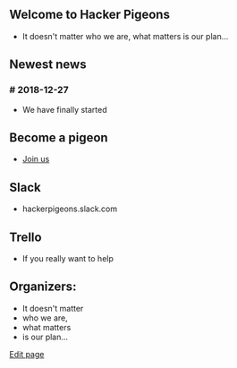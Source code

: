 ## Welcome to Hacker Pigeons 

* It doesn't matter who we are, what matters is our plan...

## Newest news

### # 2018-12-27  
* We have finally started

## Become a pigeon
* [Join us](https://goo.gl/forms/UZ0sg7rmAfKRlAk13)

## Slack
* hackerpigeons.slack.com

## Trello
* If you really want to help


## Organizers:
- It doesn't matter 
- who we are, 
- what matters 
- is our plan...




[Edit page](./edit.md)   

